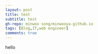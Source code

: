 ```yaml
---
layout: post
title: test
subtitle: test
gh-repo: minwoo song/minwooya.github.io
tags: [Blog,IT,web engineer]
comments: true
---
```

hello
